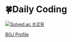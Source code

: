 # 🍀Daily Coding

[![Solved.ac
프로필](http://mazassumnida.wtf/api/v2/generate_badge?boj=wisewish)](https://solved.ac/wisewish)

[BOJ Profile](https://www.acmicpc.net/user/wisewish)
